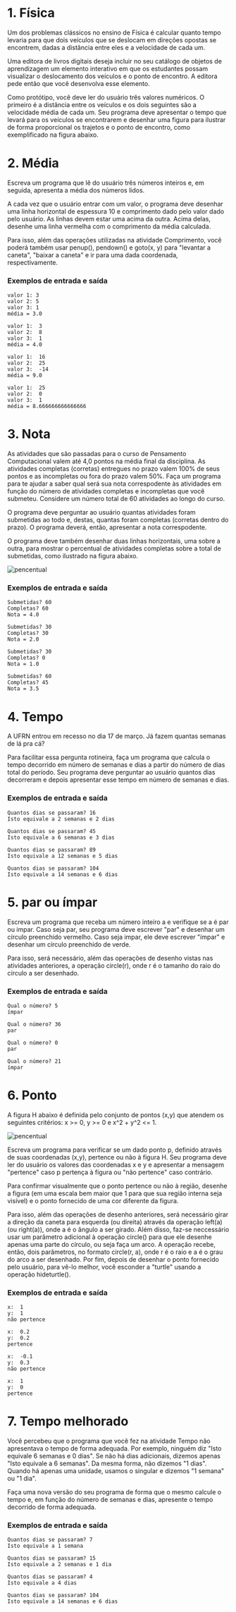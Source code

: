 # 1. Física

Um dos problemas clássicos no ensino de Física é calcular quanto tempo levaria para que dois veículos que se deslocam em direções opostas se encontrem, dadas a distância entre eles e a velocidade de cada um.

Uma editora de livros digitais deseja incluir no seu catálogo de objetos de aprendizagem um elemento interativo em que os estudantes possam visualizar o deslocamento dos veículos e o ponto de encontro. A editora pede então que você desenvolva esse elemento.

Como protótipo, você deve ler do usuário três valores numéricos. O primeiro é a distância entre os veículos e os dois seguintes são a velocidade média de cada um. Seu programa deve apresentar o tempo que levará para os veículos se encontrarem e desenhar uma figura para ilustrar de forma proporcional os trajetos e o ponto de encontro, como exemplificado na figura abaixo.

# 2. Média

Escreva um programa que lê do usuário três números inteiros e, em seguida, apresenta a média dos números lidos.

A cada vez que o usuário entrar com um valor, o programa deve desenhar uma linha horizontal de espessura 10 e comprimento dado pelo valor dado pelo usuário. As linhas devem estar uma acima da outra. Acima delas, desenhe uma linha vermelha com o comprimento da média calculada.

Para isso, além das operações utilizadas na atividade Comprimento, você poderá também usar penup(), pendown() e goto(x, y) para "levantar a caneta", "baixar a caneta" e ir para uma dada coordenada, respectivamente.

### Exemplos de entrada e saída

```
valor 1: 3
valor 2: 5
valor 3: 1
média = 3.0

valor 1:  3
valor 2:  8
valor 3:  1
média = 4.0

valor 1:  16
valor 2:  25
valor 3:  -14
média = 9.0

valor 1:  25
valor 2:  0
valor 3:  1
média = 8.666666666666666
```

# 3. Nota

As atividades que são passadas para o curso de Pensamento Computacional valem até 4,0 pontos na média final da disciplina. As atividades completas (corretas) entregues no prazo valem 100% de seus pontos e as incompletas ou fora do prazo valem 50%. Faça um programa para te ajudar a saber qual será sua nota correspodente às atividades em função do número de atividades completas e incompletas que você submeteu. Considere um número total de 60 atividades ao longo do curso.

O programa deve perguntar ao usuário quantas atividades foram submetidas ao todo e, destas, quantas foram completas (corretas dentro do prazo). O programa deverá, então, apresentar a nota correspodente.

O programa deve também desenhar duas linhas horizontais, uma sobre a outra, para mostrar o percentual de atividades completas sobre a total de submetidas, como ilustrado na figura abaixo.

<img alt="pencentual" src="images/percentual.png" />

### Exemplos de entrada e saída

```
Submetidas? 60
Completas? 60
Nota = 4.0

Submetidas? 30
Completas? 30
Nota = 2.0

Submetidas? 30
Completas? 0
Nota = 1.0

Submetidas? 60
Completas? 45
Nota = 3.5
```

# 4. Tempo

A UFRN entrou em recesso no dia 17 de março. Já fazem quantas semanas de lá pra cá?

Para facilitar essa pergunta rotineira, faça um programa que calcula o tempo decorrido em número de semanas e dias a partir do número de dias total do período. Seu programa deve perguntar ao usuário quantos dias decorreram e depois apresentar esse tempo em número de semanas e dias.

### Exemplos de entrada e saída

```
Quantos dias se passaram? 16
Isto equivale a 2 semanas e 2 dias

Quantos dias se passaram? 45
Isto equivale a 6 semanas e 3 dias

Quantos dias se passaram? 89
Isto equivale a 12 semanas e 5 dias

Quantos dias se passaram? 104
Isto equivale a 14 semanas e 6 dias
```

# 5. par ou ímpar

Escreva um programa que receba um número inteiro a e verifique se a é par ou impar. Caso seja par, seu programa deve escrever "par" e desenhar um círculo preenchido vermelho. Caso seja impar, ele deve escrever "ímpar" e desenhar um círculo preenchido de verde.

Para isso, será necessário, além das operações de desenho vistas nas atividades anteriores, a operação circle(r), onde r é o tamanho do raio do círculo a ser desenhado.

### Exemplos de entrada e saída

```
Qual o número? 5
ímpar

Qual o número? 36
par

Qual o número? 0
par

Qual o número? 21
ímpar
```

# 6. Ponto

A figura H abaixo é definida pelo conjunto de pontos (x,y) que atendem os seguintes critérios: x >= 0, y >= 0 e x^2 + y^2 <= 1.

<img alt="pencentual" src="images/regiao-H.png" />

Escreva um programa para verificar se um dado ponto p, definido através de suas coordenadas (x,y), pertence ou não à figura H. Seu programa deve ler do usuário os valores das coordenadas x e y e apresentar a mensagem "pertence" caso p pertença à figura ou "não pertence" caso contrário.

Para confirmar visualmente que o ponto pertence ou não à região, desenhe a figura (em uma escala bem maior que 1 para que sua região interna seja visível) e o ponto fornecido de uma cor diferente da figura.

Para isso, além das operações de desenho anteriores, será necessário girar a direção da caneta para esquerda (ou direita) através da operação left(a) (ou right(a)), onde a é o ângulo a ser girado. Além disso, faz-se neccessário usar um parâmetro adicional à operação circle() para que ele desenhe apenas uma parte do círculo, ou seja faça um arco. A operação recebe, então, dois parâmetros, no formato circle(r, a), onde r é o raio e a é o grau do arco a ser desenhado. Por fim, depois de desenhar o ponto fornecido pelo usuário, para vê-lo melhor, você esconder a "turtle" usando a operação hideturtle().

### Exemplos de entrada e saída

```
x:  1
y:  1
não pertence

x:  0.2
y:  0.2
pertence

x:  -0.1
y:  0.3
não pertence

x:  1
y:  0
pertence
```

# 7. Tempo melhorado

Você percebeu que o programa que você fez na atividade Tempo não apresentava o tempo de forma adequada. Por exemplo, ninguém diz "Isto equivale 6 semanas e 0 dias". Se não há dias adicionais, dizemos apenas "Isto equivale a 6 semanas". Da mesma forma, não dizemos "1 dias". Quando há apenas uma unidade, usamos o singular e dizemos "1 semana" ou "1 dia".

Faça uma nova versão do seu programa de forma que o mesmo calcule o tempo e, em função do número de semanas e dias, apresente o tempo decorrido de forma adequada.

### Exemplos de entrada e saída

```
Quantos dias se passaram? 7
Isto equivale a 1 semana

Quantos dias se passaram? 15
Isto equivale a 2 semanas e 1 dia

Quantos dias se passaram? 4
Isto equivale a 4 dias

Quantos dias se passaram? 104
Isto equivale a 14 semanas e 6 dias
```
